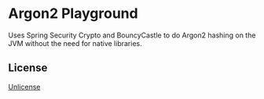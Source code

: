 # Argon2 Playground

Uses Spring Security Crypto and BouncyCastle to do Argon2 hashing on the JVM without the need for native libraries.

## License

[Unlicense](https://unlicense.org/)
